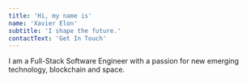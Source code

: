 ```yaml
---
title: 'Hi, my name is'
name: 'Xavier Elon'
subtitle: 'I shape the future.'
contactText: 'Get In Touch'
---
```


I am a Full-Stack Software Engineer with a passion for new emerging technology, blockchain and space.
